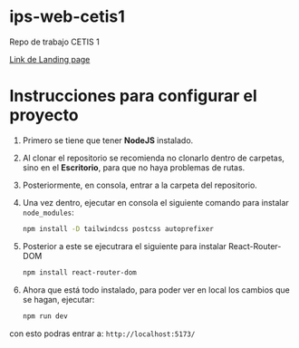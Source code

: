 # ips-web-cetis1
Repo de trabajo CETIS 1

[Link de Landing page](https://pruebas-landing-page-ips.netlify.app/)


# Instrucciones para configurar el proyecto

1. Primero se tiene que tener **NodeJS** instalado.

2. Al clonar el repositorio se recomienda no clonarlo dentro de carpetas, sino en el **Escritorio**, para que no haya problemas de rutas.

3. Posteriormente, en consola, entrar a la carpeta del repositorio. 

4. Una vez dentro, ejecutar en consola el siguiente comando para instalar `node_modules`:

   ```bash
   npm install -D tailwindcss postcss autoprefixer
5. Posterior a este se ejecutrara el siguiente para instalar React-Router-DOM

   ```bash
   npm install react-router-dom
7. Ahora que está todo instalado, para poder ver en local los cambios que se hagan, ejecutar:
    ```bash
    npm run dev
con esto podras entrar a: `http://localhost:5173/`

